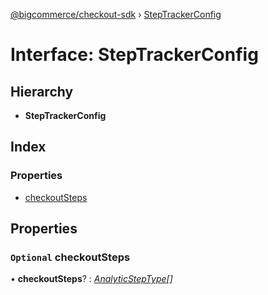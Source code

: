 [@bigcommerce/checkout-sdk](../README.md) › [StepTrackerConfig](steptrackerconfig.md)

# Interface: StepTrackerConfig

## Hierarchy

* **StepTrackerConfig**

## Index

### Properties

* [checkoutSteps](steptrackerconfig.md#optional-checkoutsteps)

## Properties

### `Optional` checkoutSteps

• **checkoutSteps**? : *[AnalyticStepType](../README.md#analyticsteptype)[]*

